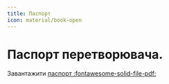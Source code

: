 ```yaml
---
title: Паспорт
icon: material/book-open
---
```


# Паспорт перетворювача.

Завантажити [паспорт :fontawesome-solid-file-pdf:](./files/Паспорт%20ІПКЗ.pdf)